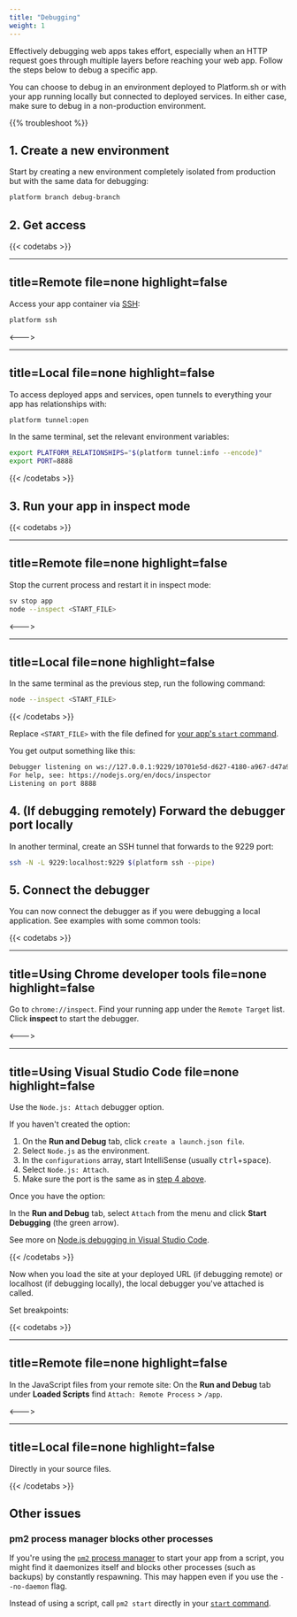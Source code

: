 ```yaml
---
title: "Debugging"
weight: 1
---
```


Effectively debugging web apps takes effort,
especially when an HTTP request goes through multiple layers before reaching your web app.
Follow the steps below to debug a specific app.

You can choose to debug in an environment deployed to Platform.sh
or with your app running locally but connected to deployed services.
In either case, make sure to debug in a non-production environment.

{{% troubleshoot %}}

## 1. Create a new environment

Start by creating a new environment completely isolated from production but with the same data for debugging:

```bash
platform branch debug-branch
```

## 2. Get access

{{< codetabs >}}

---
title=Remote
file=none
highlight=false
---

Access your app container via [SSH](../../development/ssh/_index.md):

```bash
platform ssh
```

<--->

---
title=Local
file=none
highlight=false
---

To access deployed apps and services, open tunnels to everything your app has relationships with:

```bash
platform tunnel:open
```

In the same terminal, set the relevant environment variables:

```bash
export PLATFORM_RELATIONSHIPS="$(platform tunnel:info --encode)"
export PORT=8888
```
<!--vale off -->
{{< /codetabs >}}
<!--vale on -->


## 3. Run your app in inspect mode

{{< codetabs >}}

---
title=Remote
file=none
highlight=false
---

Stop the current process and restart it in inspect mode:

```bash
sv stop app
node --inspect <START_FILE>
```

<--->

---
title=Local
file=none
highlight=false
---

In the same terminal as the previous step, run the following command:

```bash
node --inspect <START_FILE>
```

<!--vale off -->
{{< /codetabs >}}
<!--vale on -->


Replace `<START_FILE>` with the file defined for [your app's `start` command](./_index.md#4-start-your-app).

You get output something like this:

```bash
Debugger listening on ws://127.0.0.1:9229/10701e5d-d627-4180-a967-d47a924c93c0
For help, see: https://nodejs.org/en/docs/inspector
Listening on port 8888
```

## 4. (If debugging remotely) Forward the debugger port locally

In another terminal, create an SSH tunnel that forwards to the 9229 port:

```bash
ssh -N -L 9229:localhost:9229 $(platform ssh --pipe)
```

## 5. Connect the debugger

You can now connect the debugger as if you were debugging a local application.
See examples with some common tools:

{{< codetabs >}}

---
title=Using Chrome developer tools
file=none
highlight=false
---

Go to `chrome://inspect`.
Find your running app under the `Remote Target` list.
Click **inspect** to start the debugger.

<--->

---
title=Using Visual Studio Code
file=none
highlight=false
---

Use the `Node.js: Attach` debugger option.

If you haven't created the option:

1. On the **Run and Debug** tab, click `create a launch.json file`.
2. Select `Node.js` as the environment.
3. In the `configurations` array, start IntelliSense (usually <kbd>ctrl</kbd>+<kbd>space</kbd>).
4. Select `Node.js: Attach`.
5. Make sure the port is the same as in [step 4 above](#4-if-debugging-remotely-forward-the-debugger-port-locally).

Once you have the option:

In the **Run and Debug** tab, select `Attach` from the menu and click **Start Debugging** (the green arrow).

See more on [Node.js debugging in Visual Studio Code](https://code.visualstudio.com/docs/nodejs/nodejs-debugging).

<!--vale off -->
{{< /codetabs >}}
<!--vale on -->

Now when you load the site at your deployed URL (if debugging remote) or localhost (if debugging locally),
the local debugger you've attached is called.

Set breakpoints:

{{< codetabs >}}

---
title=Remote
file=none
highlight=false
---

In the JavaScript files from your remote site:
On the **Run and Debug** tab under **Loaded Scripts** find `Attach: Remote Process` > `/app`.

<--->

---
title=Local
file=none
highlight=false
---

Directly in your source files.

<!--vale off -->
{{< /codetabs >}}
<!--vale on -->


## Other issues

### pm2 process manager blocks other processes

If you're using the [`pm2` process manager](https://github.com/unitech/pm2) to start your app from a script,
you might find it daemonizes itself and blocks other processes (such as backups) by constantly respawning.
This may happen even if you use the `--no-daemon` flag.

Instead of using a script, call `pm2 start` directly in your [`start` command](./_index.md#4-start-your-app).
